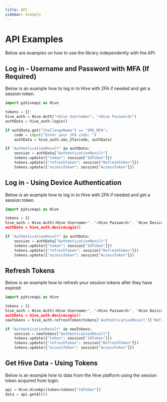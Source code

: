 ```yaml
---
title: API
sidebar: example
---
```

# API Examples

Below are examples on how to use the library independently with the API.

## Log in - Username and Password with MFA (If Required)

Below is an example how to log in to Hive with 2FA if needed
and get a session token.

```Python
import pyhiveapi as Hive

tokens = {}
hive_auth = Hive.Auth("<Hive Username>", "<Hive Password>")
authData = hive_auth.login()

if authData.get("ChallengeName") == "SMS_MFA":
    code = input("Enter your 2FA code: ")
    authData = hive_auth.sms_2fa(code, authData)

if "AuthenticationResult" in authData:
    session = authData["AuthenticationResult"]
    tokens.update({"token": session["IdToken"]})
    tokens.update({"refreshToken": session["RefreshToken"]})
    tokens.update({"accessToken": session["AccessToken"]})

```


## Log in - Using Device Authentication

Below is an example how to log in to Hive with 2FA if needed
and get a session token.

```Python
import pyhiveapi as Hive

tokens = {}
hive_auth = Hive.Auth(<Hive Username>", "<Hive Password>", "Hive Device Group Key>", "<Hive Device Key>", "<Hive Device Password>")
authData = hive_auth.deviceLogin()

if "AuthenticationResult" in authData:
    session = authData["AuthenticationResult"]
    tokens.update({"token": session["IdToken"]})
    tokens.update({"refreshToken": session["RefreshToken"]})
    tokens.update({"accessToken": session["AccessToken"]})
```



## Refresh Tokens

Below is an example how to refresh your session tokens
after they have expired

```Python
import pyhiveapi as Hive

tokens = {}
hive_auth = Hive.Auth(<Hive Username>", "<Hive Password>", "Hive Device Group Key>", "<Hive Device Key>", "<Hive Device Password>")
authData = hive_auth.deviceLogin()
newTokens = hive_auth.refreshToken(tokens['AuthenticationResult']['RefreshToken'])

if "AuthenticationResult" in newTokens:
    session = newTokens["AuthenticationResult"]
    tokens.update({"token": session["IdToken"]})
    tokens.update({"refreshToken": session["RefreshToken"]})
    tokens.update({"accessToken": session["AccessToken"]})
```

## Get Hive Data - Using Tokens

Below is an example how to data from the Hive platform
using the session token acquired from login.

```Python
api = Hive.HiveApi(token=tokens["IdToken"])
data = api.getAll()
```
